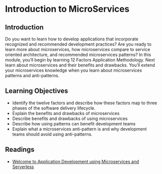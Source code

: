 # Introduction to MicroServices
## Introduction
Do you want to learn how to develop applications that incorporate recognized and recommended development practices? Are you ready to learn more about microservices, how microservices compare to service oriented architecture, and recommended microservices patterns? In this module, you’ll begin by learning 12 Factors Application Methodology. Next learn about microservices and their benefits and drawbacks. You’ll extend your microservices knowledge when you learn about microservices patterns and anti-patterns.

## Learning Objectives
* Identify the twelve factors and describe how these factors map to three phases of the software delivery lifecycle.
* Explain the benefits and drawbacks of microservices
* Describe benefits and drawbacks of using microservices
* Describe how using patterns can benefit development teams
* Explain what a microservices anti-pattern is and why development teams should avoid using anti-patterns.

## Readings
* [Welcome to Application Development using Microservices and Serverless](./files/Welcome.md)
